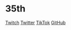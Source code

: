 


  # 35th


[Twitch](https://www.twitch.tv/35th)
[Twitter](https://www.twitter.com/x35th)
[TikTok](https://www.tiktok.com/@reinvest)
[GitHub](https://www.github.com/35thh)




